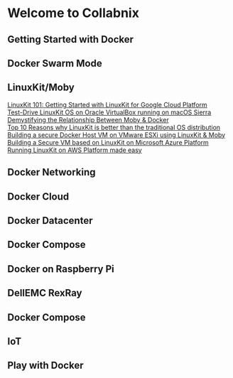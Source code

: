 
# Welcome to Collabnix

## Getting Started with Docker<br>

## Docker Swarm Mode<br>


## LinuxKit/Moby

[LinuxKit 101: Getting Started with LinuxKit for Google Cloud Platform](https://collabnix.com/linuxkit-101-getting-started-with-linuxkit-on-google-cloud-platform/) <br>
[Test-Drive LinuxKit OS on Oracle VirtualBox running on macOS Sierra](http://collabnix.com/test-drive-linuxkit-os-on-oracle-virtualbox-running-on-macos-sierra/)<br>
[Demystifying the Relationship Between Moby & Docker](http://collabnix.com/demystifying-the-relationship-between-moby-docker/)<br>
[Top 10 Reasons why LinuxKit is better than the traditional OS distribution](http://collabnix.com/top-10-reasons-why-linuxkit-is-better-than-the-traditional-os-distribution/) <br>
[Building a secure Docker Host VM on VMware ESXi using LinuxKit & Moby](https://collabnix.com/building-a-secure-vmware-infrastructure-using-moby-linuxkit/) <br>
[Building a Secure VM based on LinuxKit on Microsoft Azure Platform](https://collabnix.com/running-linuxkit-os-on-microsoft-azure-platform-for-the-first-time/)
[Running LinuxKit on AWS Platform made easy](https://collabnix.com/running-linuxkitos-on-amazon-web-service-platformaws/)<br>


## Docker Networking<br>

## Docker Cloud<br>

## Docker Datacenter<br>

## Docker Compose<br>

## Docker on Raspberry Pi<br>

## DellEMC RexRay

## Docker Compose

## IoT

## Play with Docker









